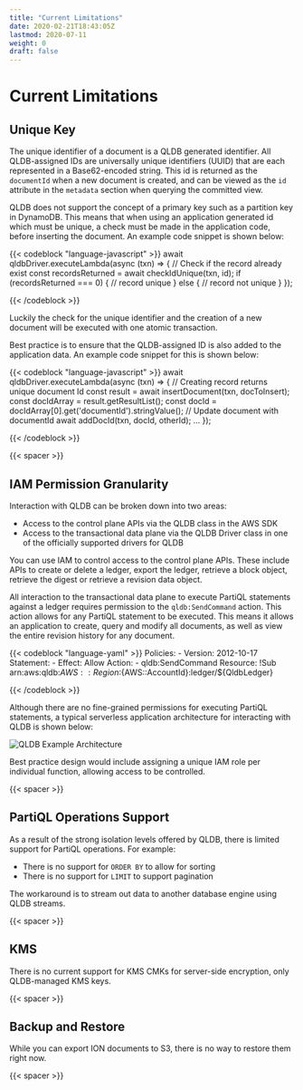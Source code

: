 ```yaml
---
title: "Current Limitations"
date: 2020-02-21T18:43:05Z
lastmod: 2020-07-11
weight: 0
draft: false
---
```


# Current Limitations

## Unique Key

The unique identifier of a document is a QLDB generated identifier. All QLDB-assigned IDs are universally unique identifiers (UUID) that are each represented in a Base62-encoded string. This id is returned as the `documentId` when a new document is created, and can be viewed as the `id` attribute in the `metadata` section when querying the committed view. 

QLDB does not support the concept of a primary key such as a partition key in DynamoDB. This means that when using an application generated id which must be unique, a check must be made in the application code, before inserting the document. An example code snippet is shown below:

{{< codeblock "language-javascript" >}}
await qldbDriver.executeLambda(async (txn) => {
    // Check if the record already exist
    const recordsReturned = await checkIdUnique(txn, id);
    if (recordsReturned === 0) {
        // record unique
    } else {
        // record not unique
    }
});

{{< /codeblock  >}}

Luckily the check for the unique identifier and the creation of a new document will be executed with one atomic transaction.

Best practice is to ensure that the QLDB-assigned ID is also added to the application data. An example code snippet for this is shown below:

{{< codeblock "language-javascript" >}}
  await qldbDriver.executeLambda(async (txn) => {
    // Creating record returns unique document Id
    const result = await insertDocument(txn, docToInsert);
    const docIdArray = result.getResultList();
    const docId = docIdArray[0].get('documentId').stringValue();
    // Update document with documentId
    await addDocId(txn, docId, otherId);
    ...
  });

{{< /codeblock  >}}

{{< spacer >}}

## IAM Permission Granularity

Interaction with QLDB can be broken down into two areas:

* Access to the control plane APIs via the QLDB class in the AWS SDK
* Access to the transactional data plane via the QLDB Driver class in one of the officially supported drivers for QLDB

You can use IAM to control access to the control plane APIs. These include APIs to create or delete a ledger, export the ledger, retrieve a block object, retrieve the digest or retrieve a revision data object. 

All interaction to the transactional data plane to execute PartiQL statements against a ledger requires permission to the `qldb:SendCommand` action. This action allows for any PartiQL statement to be executed. This means it allows an application to create, query and modify all documents, as well as view the entire revision history for any document.

{{< codeblock "language-yaml" >}}
  Policies:
    - Version: 2012-10-17
      Statement:
        - Effect: Allow 
          Action:
            - qldb:SendCommand
          Resource: !Sub arn:aws:qldb:${AWS::Region}:${AWS::AccountId}:ledger/${QldbLedger}
          
{{< /codeblock  >}}

Although there are no fine-grained permissions for executing PartiQL statements, a typical serverless application architecture for interacting with QLDB is shown below:

![QLDB Example Architecture](/images/QLDB-Guide-Architecture.png)

Best practice design would include assigning a unique IAM role per individual function, allowing access to be controlled.

{{< spacer >}}

## PartiQL Operations Support

As a result of the strong isolation levels offered by QLDB, there is limited support for PartiQL operations. For example:

  * There is no support for `ORDER BY` to allow for sorting
  * There is no support for `LIMIT` to support pagination

The workaround is to stream out data to another database engine using QLDB streams.

{{< spacer >}}

## KMS

There is no current support for KMS CMKs for server-side encryption, only QLDB-managed KMS keys.

{{< spacer >}}

## Backup and Restore

While you can export ION documents to S3, there is no way to restore them right now.

{{< spacer >}}




  